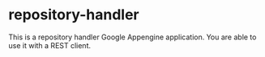 # repository-handler
This is a repository handler Google Appengine application.
You are able to use it with a REST client.
